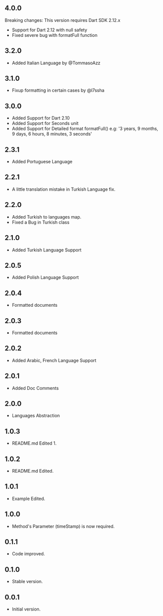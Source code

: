 ## 4.0.0
Breaking changes: This version requires Dart SDK 2.12.x

- Support for Dart 2.12 with null safety
- Fixed severe bug with formatFull function

## 3.2.0
- Added Italian Language by @TommasoAzz

## 3.1.0
- Fixup formatting in certain cases by @l7ssha

## 3.0.0

- Added Support for Dart 2.10
- Added Support for Seconds unit
- Added Support for Detailed format formatFull() e.g: '3 years, 9 months, 9 days, 6 hours, 8 minutes, 3 seconds'

## 2.3.1

- Added Portuguese Language

## 2.2.1

- A little translation mistake in Turkish Language fix.

## 2.2.0

- Added Turkish to languages map.
- Fixed a Bug in Turkish class

## 2.1.0

- Added Turkish Language Support


## 2.0.5

- Added Polish Language Support

## 2.0.4

- Formatted documents

## 2.0.3

- Formatted documents

## 2.0.2

- Added Arabic, French Language Support

## 2.0.1

- Added Doc Comments

## 2.0.0

- Languages Abstraction

## 1.0.3

- README.md Edited 1.

## 1.0.2

- README.md Edited.

## 1.0.1

- Example Edited.

## 1.0.0

- Method's Parameter (timeStamp) is now required.

## 0.1.1

- Code improved.

## 0.1.0

- Stable version.

## 0.0.1

- Initial version.
